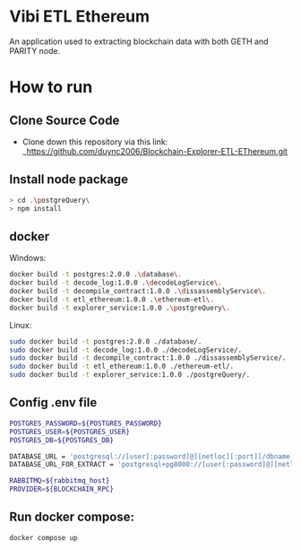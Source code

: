 # Vibi ETL Ethereum
An application used to extracting blockchain data with both GETH and PARITY node.

# How to run

## Clone Source Code
- Clone down this repository via this link: _https://github.com/duync2006/Blockchain-Explorer-ETL-EThereum.git
  
## Install node package 
```bash
> cd .\postgreQuery\
> npm install
```


## docker
Windows: 
```bash
docker build -t postgres:2.0.0 .\database\.
docker build -t decode_log:1.0.0 .\decodeLogService\.
docker build -t decompile_contract:1.0.0 .\dissassemblyService\.
docker build -t etl_ethereum:1.0.0 .\ethereum-etl\.
docker build -t explorer_service:1.0.0 .\postgreQuery\.

```
Linux:
```bash
sudo docker build -t postgres:2.0.0 ./database/.
sudo docker build -t decode_log:1.0.0 ./decodeLogService/.
sudo docker build -t decompile_contract:1.0.0 ./dissassemblyService/.
sudo docker build -t etl_ethereum:1.0.0 ./ethereum-etl/.
sudo docker build -t explorer_service:1.0.0 ./postgreQuery/.
```

## Config .env file
```bash
POSTGRES_PASSWORD=${POSTGRES_PASSWORD}
POSTGRES_USER=${POSTGRES_USER}
POSTGRES_DB=${POSTGRES_DB}

DATABASE_URL = 'postgresql://[user[:password]@][netloc][:port][/dbname][?param1=value1&...]'
DATABASE_URL_FOR_EXTRACT = 'postgresql+pg8000://[user[:password]@][netloc][:port][/dbname][?param1=value1&...]'

RABBITMQ=${rabbitmq_host}
PROVIDER=${BLOCKCHAIN_RPC}
```

## Run docker compose: 
```bash
docker compose up
```



